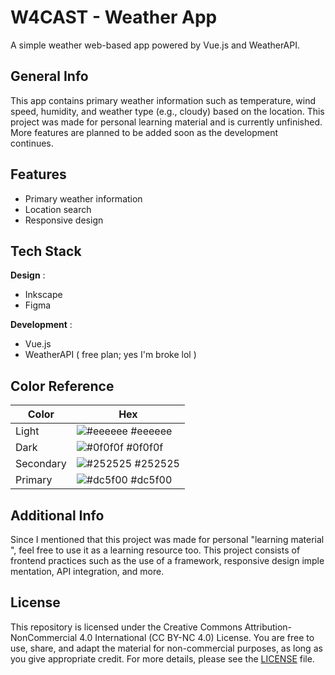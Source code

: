 
# W4CAST - Weather App

A simple weather web-based app powered by Vue.js and WeatherAPI.


## General Info

This app contains primary weather information such as temperature, wind speed, humidity, and weather type (e.g., cloudy) based on the location. This project was made for personal learning material and is currently unfinished. More features are planned to be added soon as the development continues. 
## Features

- Primary weather information
- Location search
- Responsive design

## Tech Stack

**Design** : 
- Inkscape
- Figma

**Development** :
- Vue.js 
- WeatherAPI ( free plan; yes I'm broke lol )

## Color Reference

| Color             | Hex                                                                |
| ----------------- | ------------------------------------------------------------------ |
| Light | ![#eeeeee](https://via.placeholder.com/10/eeeeee?text=+) #eeeeee |
| Dark | ![#0f0f0f](https://via.placeholder.com/10/0f0f0f?text=+) #0f0f0f |
| Secondary | ![#252525](https://via.placeholder.com/10/252525?text=+) #252525 |
| Primary | ![#dc5f00](https://via.placeholder.com/10/dc5f00?text=+) #dc5f00 |


## Additional Info

Since I mentioned that this project was made for personal "learning material", feel free to use it as a learning resource too. This project consists of frontend practices such as the use of a framework, responsive design implementation, API integration, and more.

## License

This repository is licensed under the Creative Commons Attribution-NonCommercial 4.0 International (CC BY-NC 4.0) License. You are free to use, share, and adapt the material for non-commercial purposes, as long as you give appropriate credit. For more details, please see the [LICENSE](./LICENSE.txt) file.

